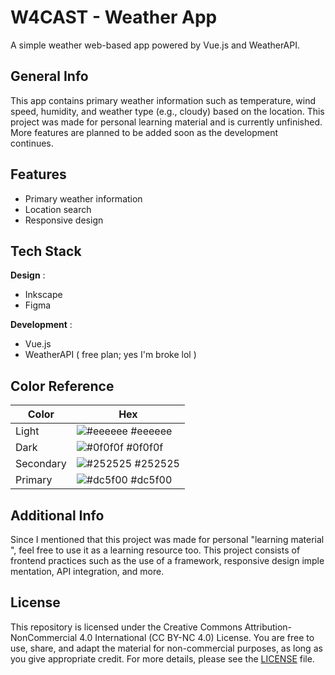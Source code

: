 
# W4CAST - Weather App

A simple weather web-based app powered by Vue.js and WeatherAPI.


## General Info

This app contains primary weather information such as temperature, wind speed, humidity, and weather type (e.g., cloudy) based on the location. This project was made for personal learning material and is currently unfinished. More features are planned to be added soon as the development continues. 
## Features

- Primary weather information
- Location search
- Responsive design

## Tech Stack

**Design** : 
- Inkscape
- Figma

**Development** :
- Vue.js 
- WeatherAPI ( free plan; yes I'm broke lol )

## Color Reference

| Color             | Hex                                                                |
| ----------------- | ------------------------------------------------------------------ |
| Light | ![#eeeeee](https://via.placeholder.com/10/eeeeee?text=+) #eeeeee |
| Dark | ![#0f0f0f](https://via.placeholder.com/10/0f0f0f?text=+) #0f0f0f |
| Secondary | ![#252525](https://via.placeholder.com/10/252525?text=+) #252525 |
| Primary | ![#dc5f00](https://via.placeholder.com/10/dc5f00?text=+) #dc5f00 |


## Additional Info

Since I mentioned that this project was made for personal "learning material", feel free to use it as a learning resource too. This project consists of frontend practices such as the use of a framework, responsive design implementation, API integration, and more.

## License

This repository is licensed under the Creative Commons Attribution-NonCommercial 4.0 International (CC BY-NC 4.0) License. You are free to use, share, and adapt the material for non-commercial purposes, as long as you give appropriate credit. For more details, please see the [LICENSE](./LICENSE.txt) file.

